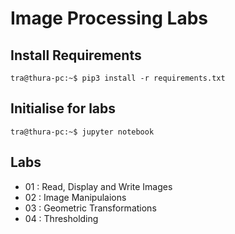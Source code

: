 # Image Processing Labs

## Install Requirements

```{r, engine='bash', count_lines}
tra@thura-pc:~$ pip3 install -r requirements.txt
```

## Initialise for labs
```{r, engine='bash', count_lines}
tra@thura-pc:~$ jupyter notebook
```

## Labs

- 01 : Read, Display and Write Images
- 02 : Image Manipulaions
- 03 : Geometric Transformations
- 04 : Thresholding

